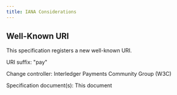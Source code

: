 ```yaml
---
title: IANA Considerations
---
```


## Well-Known URI

This specification registers a new well-known URI.

URI suffix: "pay"

Change controller: Interledger Payments Community Group (W3C)

Specification document(s): This document
